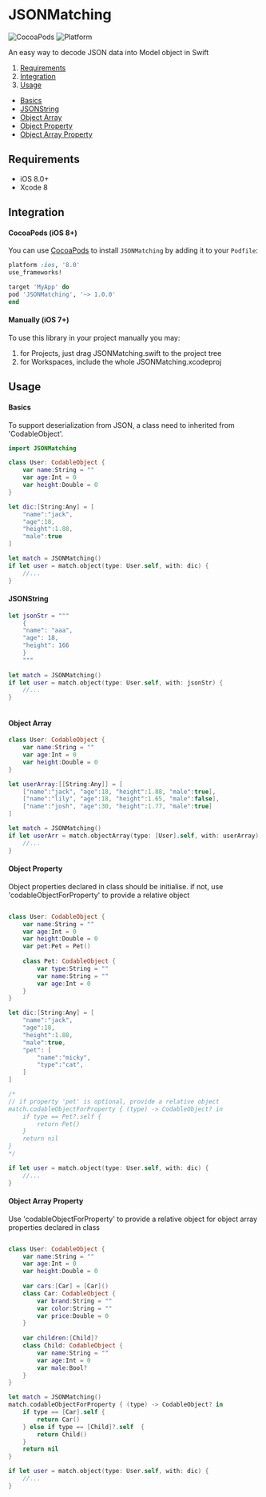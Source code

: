 # JSONMatching

![CocoaPods](https://img.shields.io/cocoapods/v/JSONMatching.svg)
![Platform](https://img.shields.io/badge/platforms-iOS%208.0+-333333.svg)

An easy way to decode JSON data into Model object in Swift

1. [Requirements](#requirements)
2. [Integration](#integration)
3. [Usage](#usage)
- [Basics](#basics)
- [JSONString](#jsonstring)
- [Object Array](#object-array)
- [Object Property](#object-property)
- [Object Array Property](#object-array-property)

## Requirements

- iOS 8.0+
- Xcode 8

## Integration

#### CocoaPods (iOS 8+)

You can use [CocoaPods](http://cocoapods.org/) to install `JSONMatching` by adding it to your `Podfile`:

```ruby
platform :ios, '8.0'
use_frameworks!

target 'MyApp' do
pod 'JSONMatching', '~> 1.0.0'
end
```

#### Manually (iOS 7+)

To use this library in your project manually you may:  

1. for Projects, just drag JSONMatching.swift to the project tree
2. for Workspaces, include the whole JSONMatching.xcodeproj

## Usage

#### Basics
To support deserialization from JSON, a class need to inherited from 'CodableObject'.

```swift
import JSONMatching
```

```swift
class User: CodableObject {
    var name:String = ""
    var age:Int = 0
    var height:Double = 0
}

let dic:[String:Any] = [
    "name":"jack",
    "age":18,
    "height":1.88,
    "male":true
]

let match = JSONMatching()
if let user = match.object(type: User.self, with: dic) {
    //...
}
```
#### JSONString

```swift
let jsonStr = """
    {
    "name": "aaa",
    "age": 18,
    "height": 166
    }
    """
    
let match = JSONMatching()
if let user = match.object(type: User.self, with: jsonStr) {
    //...
}   
    
```

#### Object Array

```swift
class User: CodableObject {
    var name:String = ""
    var age:Int = 0
    var height:Double = 0
}

let userArray:[[String:Any]] = [
    ["name":"jack", "age":18, "height":1.88, "male":true],
    ["name":"lily", "age":18, "height":1.65, "male":false],
    ["name":"josh", "age":30, "height":1.77, "male":true]
]

let match = JSONMatching()
if let userArr = match.objectArray(type: [User].self, with: userArray) {
    //...
}
```

#### Object Property

Object properties declared in class should be initialise. if not, use 'codableObjectForProperty' to provide a relative object

```swift

class User: CodableObject {
    var name:String = ""
    var age:Int = 0
    var height:Double = 0
    var pet:Pet = Pet()
    
    class Pet: CodableObject {
        var type:String = ""
        var name:String = ""
        var age:Int = 0
    }
}

let dic:[String:Any] = [
    "name":"jack",
    "age":18,
    "height":1.88,
    "male":true,
    "pet": [
        "name":"micky",
        "type":"cat",
    ]
]

/*
// if property 'pet' is optional, provide a relative object
match.codableObjectForProperty { (type) -> CodableObject? in
    if type == Pet?.self {
        return Pet()
    }
    return nil
}
*/

if let user = match.object(type: User.self, with: dic) {
    //...
}

```

#### Object Array Property

Use 'codableObjectForProperty' to provide a relative object for object array properties declared in class  

```swift

class User: CodableObject {
    var name:String = ""
    var age:Int = 0
    var height:Double = 0
    
    var cars:[Car] = [Car]()
    class Car: CodableObject {
        var brand:String = ""
        var color:String = ""
        var price:Double = 0
    }
    
    var children:[Child]?
    class Child: CodableObject {
        var name:String = ""
        var age:Int = 0
        var male:Bool?
    }
}

let match = JSONMatching()
match.codableObjectForProperty { (type) -> CodableObject? in
    if type == [Car].self {
        return Car()
    } else if type == [Child]?.self  {
        return Child()
    }
    return nil
}

if let user = match.object(type: User.self, with: dic) {
    //...
}

```


